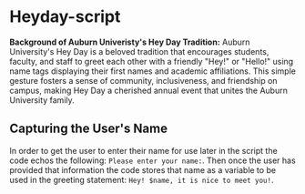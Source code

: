 # Heyday-script
**Background of Auburn Univeristy's Hey Day Tradition:**
Auburn University's Hey Day is a beloved tradition that encourages students, faculty, and staff to greet each other with a friendly "Hey!" or "Hello!" using name tags displaying their first names and academic affiliations. This simple gesture fosters a sense of community, inclusiveness, and friendship on campus, making Hey Day a cherished annual event that unites the Auburn University family.
## Capturing the User's Name
In order to get the user to enter their name for use later in the script the code echos the following: `Please enter your name:`. Then once the user has provided that information the code stores that name as a variable to be used in the greeting statement: `Hey! $name, it is nice to meet you!`.
